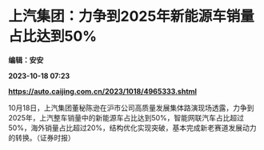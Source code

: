 # 上汽集团：力争到2025年新能源车销量占比达到50%
**编辑：安安**

**2023-10-18 07:23**

**https://auto.caijing.com.cn/2023/1018/4965333.shtml**

10月18日，上汽集团董秘陈逊在沪市公司高质量发展集体路演现场透露，力争到2025年，上汽整车销量中的新能源车占比达到50%，智能网联汽车占比超过50%，海外销量占比超过20%，结构优化实现突破，基本完成新老赛道发展动力的转换。（证券时报）